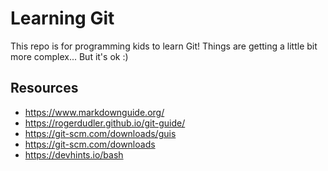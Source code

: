 # Learning Git
This repo is for programming kids to learn Git!
Things are getting a little bit more complex...
But it's ok :)

## Resources
- https://www.markdownguide.org/
- https://rogerdudler.github.io/git-guide/
- https://git-scm.com/downloads/guis
- https://git-scm.com/downloads
- https://devhints.io/bash

